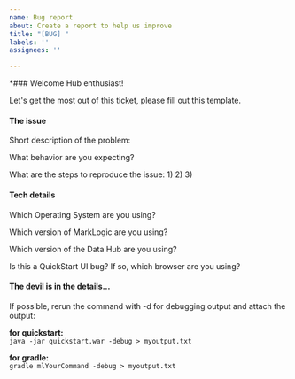 ```yaml
---
name: Bug report
about: Create a report to help us improve
title: "[BUG] "
labels: ''
assignees: ''

---
```


*### Welcome Hub enthusiast!

Let's get the most out of this ticket, please fill out this template.

#### The issue

Short description of the problem:

What behavior are you expecting?

What are the steps to reproduce the issue:
1)
2)
3)

#### Tech details

Which Operating System are you using?

Which version of MarkLogic are you using?

Which version of the Data Hub are you using?

Is this a QuickStart UI bug? If so, which browser are you using?

#### The devil is in the details...

If possible, rerun the command with -d for debugging output and attach the output:

  **for quickstart:**  
  `java -jar quickstart.war -debug > myoutput.txt`

  **for gradle:**  
  `gradle mlYourCommand -debug > myoutput.txt`
